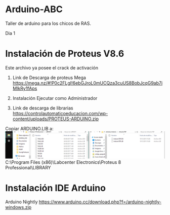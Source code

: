 # Arduino-ABC
Taller de arduino para los chicos de RAS.


Dia 1

# Instalación de Proteus V8.6 

Este archivo ya posee el crack de activación 
1. Link de Descarga de proteus Mega
https://mega.nz/#!P0c2FLgI!6ebGJroL0mUCQza3cuUS8BobJcqG9ab7iMlkRy1fAps

2. Instalación 
Ejecutar como Administrador

3. Link de descarga de librarias
https://controlautomaticoeducacion.com/wp-content/uploads/PROTEUS-ARDUINO.zip

Copiar ARDUINO.LIB a:
![Capt](https://github.com/RAS-Chapter-UNI-Nic/Arduino-ABC/blob/master/img/Captura.PNG)
C:\Program Files (x86)\Labcenter Electronics\Proteus 8 Professional\LIBRARY


# Instalación IDE Arduino

Arduino Nightly
https://www.arduino.cc/download.php?f=/arduino-nightly-windows.zip
